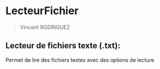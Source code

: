 # LecteurFichier
> Vincent RODRIGUEZ
## Lecteur de fichiers texte (.txt):


Permet de lire des fichiers textes avec des options de lecture
